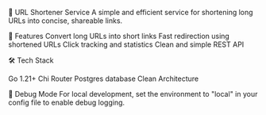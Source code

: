 🔗 URL Shortener Service
A simple and efficient service for shortening long URLs into concise, shareable links.

🚀 Features
Convert long URLs into short links
Fast redirection using shortened URLs
Click tracking and statistics
Clean and simple REST API

🛠 Tech Stack

Go 1.21+
Chi Router
Postgres database
Clean Architecture

🐛 Debug Mode
For local development, set the environment to "local" in your config file to enable debug logging.
